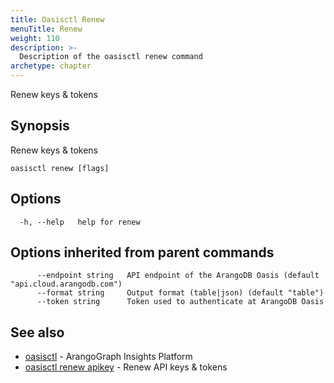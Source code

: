 ```yaml
---
title: Oasisctl Renew
menuTitle: Renew
weight: 110
description: >-
  Description of the oasisctl renew command
archetype: chapter
---
```

Renew keys & tokens

## Synopsis

Renew keys & tokens

```
oasisctl renew [flags]
```

## Options

```
  -h, --help   help for renew
```

## Options inherited from parent commands

```
      --endpoint string   API endpoint of the ArangoDB Oasis (default "api.cloud.arangodb.com")
      --format string     Output format (table|json) (default "table")
      --token string      Token used to authenticate at ArangoDB Oasis
```

## See also

* [oasisctl](../options.md)	 - ArangoGraph Insights Platform
* [oasisctl renew apikey](renew-apikey.md)	 - Renew API keys & tokens

